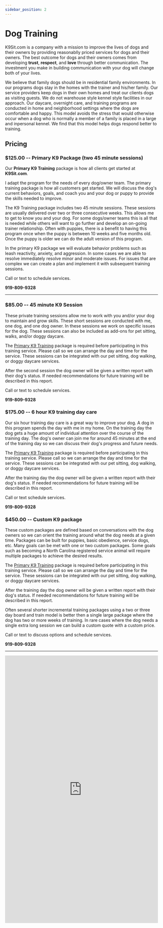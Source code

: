 ```yaml
---
sidebar_position: 2
---
```

# Dog Training
K9Sit.com is a company with a mission to improve the lives of dogs and their
owners by providing reasonablly priced services for dogs and their owners.
The best outcome for dogs and their owners comes from developing **trust**,
**respect**, and **love** through better communication. The investment you
make in building communication with your dog will change both of your lives.

We believe that family dogs should be in residential family environments. In
our programs dogs stay in the homes with the trainer and his/her family. Our
service providers keep dogs in their own homes and treat our clients dogs as
visiting guests. We do not warehouse style kennel style facilities in our
approach. Our daycare, overnight care, and training programs are conducted in
home and neighborhood settings where the dogs are comfortable and happy. This
model avoids the stress that would otherwise occur when a dog who is normally a
member of a family is placed in a large and inpersonal kennel. We find that
this model helps dogs respond better to training.

## Pricing

### $125.00 -- Primary K9 Package (two 45 minute sessions)
Our **Primary K9 Training** package is how all clients get started at
**K9Sit.com**.

I adapt the program for the needs of every dog/owner team. The primary training
package is how all customers get started. We will discuss the dog's current
behaviors, goals, and coach you and your dog or puppy to provide the skills
needed to improve.

The K9 Training package includes two 45 minute sessions. These sessions are
usually delivered over two or three consecutive weeks. This allows me to get
to know you and your dog. For some dogs/owner teams this is all that is needed
while others will want to go further and develop an on-going trainer
relationship. Often with puppies, there is a benefit to having this program
once when the puppy is between 10 weeks and five months old. Once the puppy is
older we can do the adult version of this program.

In the primary K9 package we will evaluate behavior problems such as leash
reactivity, anxiety, and aggression. In some cases we are able to resolve
immediately resolve minor and moderate issues. For issues that are complex
we can create a plan and implement it with subsequent training sessions.

Call or text to schedule services.

**919-809-9328**

<hr/>

### $85.00 -- 45 minute K9 Session
These private training sessions allow me to work with you and/or your dog to
maintain and grow skills. These short sessions are conducted with me, one dog,
and one dog owner. In these sessions we work on specific issues for the dog.
These sessions can also be included as add-ons for pet sitting, walks, and/or
doggy daycare.

The [Primary K9 Training](#12500----primary-k9-training-two-45-minute-sessions) package
is required before participating in this training service. Please call so we
can arrange the day and time for the service. These sessions can be integrated
with our pet sitting, dog walking, or doggy daycare services.

After the second session the dog owner will be given a written report with
their dog's status. If needed recommendations for future training will be
described in this report.

Call or text to schedule services.

**919-809-9328**

### $175.00 -- 6 hour K9 training day care
Our six hour training day care is a great way to improve your dog. A dog in this
program spends the day with me in my home. On the training day the dog gets a
huge amount of individual attention over the course of the training day. The
dog's owner can join me for around 45 minutes at the end of the training day so
we can discuss their dog's progress and future needs.

The [Primary K9 Training](#12500----primary-k9-training-two-45-minute-sessions) package
is required before participating in this training service. Please call so we
can arrange the day and time for the service. These sessions can be integrated
with our pet sitting, dog walking, or doggy daycare services.

After the training day the dog owner will be given a written report with
their dog's status. If needed recommendations for future training will be
described in this report.

Call or text schedule services.

**919-809-9328**

### $450.00 -- Custom K9 package
These custom packages are defined based on conversations with the dog owners
so we can orient the training around what the dog needs at a given time.
Packages can be built for puppies, basic obedience, service dogs, etc. Many
goals can be met with one or two custom packages. Some goals such as becoming
a North Carolina registered service animal will require multiple packages to
achieve the desired results.

The [Primary K9 Training](#12500----primary-k9-training-two-45-minute-sessions) package
is required before participating in this training service. Please call so we
can arrange the day and time for the service. These sessions can be integrated
with our pet sitting, dog walking, or doggy daycare services.

After the training day the dog owner will be given a written report with
their dog's status. If needed recommendations for future training will be
described in this report.

Often several shorter incremental training packages using a two or three day
board and train model is better then a single large package where the dog has
two or more weeks of training. In rare cases where the dog needs a single extra
long session we can build a custom quote with a custom price.

Call or text to discuss options and schedule services.

**919-809-9328**

<hr/>

<iframe
allowfullscreen
frameborder="0"
height="881"
src="https://www.youtube.com/embed/HzKueJud7GA"
title="Rainy days with Tig"
width="100%"
/>

